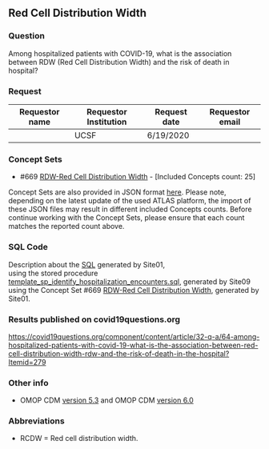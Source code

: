## Red Cell Distribution Width

### Question
Among hospitalized patients with COVID-19, what is the association between RDW (Red Cell Distribution Width) and the risk of death in hospital?


### Request
| Requestor name | Requestor Institution| Request date | Requestor email        |
|----------------|----------------------|--------------|------------------------|
|  | UCSF   | 6/19/2020    | |


### Concept Sets
  * #669 [RDW-Red Cell Distribution Width](http://atlas-covid19.ohdsi.org/#/conceptset/669/conceptset-expression) - [Included Concepts count: 25]

Concept Sets are also provided in JSON format [here](concepts_JSON/). Please note, depending on the latest update of the used ATLAS platform, the import of these JSON files may result in different included Concepts counts. Before continue working with the Concept Sets, please ensure that each count matches the reported count above.

### SQL Code
Description about the [SQL](sql/template_query.sql) generated by Site01, 
<br> using the stored procedure [template_sp_identify_hospitalization_encounters.sql](https://github.com/DBMI/R2D2-Public/blob/master/Question_0000/sql/template_sp_identify_hospitalization_encounters.sql), generated by Site09
<br> using the Concept Set #669 [RDW-Red Cell Distribution Width](http://atlas-covid19.ohdsi.org/#/conceptset/669/conceptset-expression), generated by Site01.


### Results published on covid19questions.org
https://covid19questions.org/component/content/article/32-q-a/64-among-hospitalized-patients-with-covid-19-what-is-the-association-between-red-cell-distribution-width-rdw-and-the-risk-of-death-in-the-hospital?Itemid=279


### Other info
  * OMOP CDM [version 5.3](https://github.com/OHDSI/CommonDataModel/releases/tag/v5.3.0) and OMOP CDM [version 6.0](https://github.com/OHDSI/CommonDataModel/wiki)

### Abbreviations
 * RCDW = Red cell distribution width.
